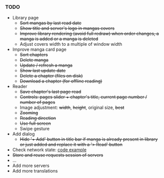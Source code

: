### TODO

* Library page
    - ~~Sort mangas by last read date~~
    - ~~Show title and server's logo in mangas covers~~
    - ~~Improve library rendering (avoid full redraw) when order changes, a manga is added or a manga is deleted~~
    - Adjust covers width to a multiple of window width
* Improve manga card page
    - ~~Sort chapters~~
    - ~~Delete manga~~
    - ~~Update / refresh a manga~~
    - ~~Show last update date~~
    - ~~Delete a chapter (files on disk)~~
    - ~~Download a chapter (for offline reading)~~
* Reader
    - ~~Save chapter's last page read~~
    - ~~Controls: pages slider + chapter's title, current page number / number of pages~~
    - Image adjustment: ~~width~~, ~~height~~, original size, ~~best~~
    - ~~Zooming~~
    - ~~Reading direction~~
    - ~~Use full screen~~
    - Swipe gesture
* Add dialog
    - ~~Hide '+ Add' button in title bar if manga is already present in library or just added and replace it with a '> Read' button~~
* Check network state: [code example](https://developer.puri.sm/Librem5/Apps/Examples/Networking/NetworkState/index.html)
* ~~Store and reuse requests session of servers~~
* ...
* Add more servers
* Add more translations
